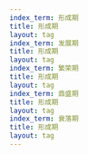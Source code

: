 ```yaml
---
index_term: 形成期
title: 形成期
layout: tag
index_term: 发展期
title: 形成期
layout: tag
index_term: 繁荣期
title: 形成期
layout: tag
index_term: 鼎盛期
title: 形成期
layout: tag
index_term: 衰落期
title: 形成期
layout: tag
---
```

